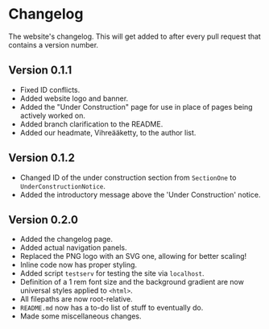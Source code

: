 # Changelog

The website's changelog.
This will get added to after every pull request that contains a version number.

## Version 0.1.1

- Fixed ID conflicts.
- Added website logo and banner.
- Added the "Under Construction" page for use in place of pages being actively worked on.
- Added branch clarification to the README.
- Added our headmate, Vihreääketty, to the author list.

## Version 0.1.2

- Changed ID of the under construction section from `SectionOne` to `UnderConstructionNotice`.
- Added the introductory message above the 'Under Construction' notice.

## Version 0.2.0

- Added the changelog page.
- Added actual navigation panels.
- Replaced the PNG logo with an SVG one, allowing for better scaling!
- Inline code now has proper styling.
- Added script `testserv` for testing the site via `localhost`.
- Definition of a 1 rem font size and the background gradient are now universal styles applied to `<html>`.
- All filepaths are now root-relative.
- `README.md` now has a to-do list of stuff to eventually do.
- Made some miscellaneous changes.

